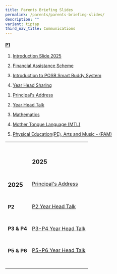 ```yaml
---
title: Parents Briefing Slides
permalink: /parents/parents-briefing-slides/
description: ""
variant: tiptap
third_nav_title: Communications
---
```

<h4><u>P1</u></h4>
<ol data-tight="true" class="tight">
<li>
<p><a href="/files/2025_P1_Orientation_Finance_Admin_Pt1.pdf" rel="noopener noreferrer nofollow" target="_blank">Introduction Slide 2025</a>
</p>
</li>
<li>
<p><a href="/files/2025_P1_Orientation_Finance_Admin_Pt2.pdf" rel="noopener noreferrer nofollow" target="_blank">Financial Assistance Scheme</a>
</p>
</li>
<li>
<p><a href="/files/2025_P1_Orientation_Finance_Admin_POSB.pdf" rel="noopener nofollow" target="_blank">Introduction to POSB Smart Buddy System</a>
</p>
</li>
<li>
<p><a href="/files/Year_Head_Talk_Transitioning_to_P1_2025_try.pdf" rel="noopener nofollow" target="_blank">Year Head Sharing</a>
</p>
</li>
</ol>
<p></p>
<ol data-tight="true" class="tight">
<li>
<p><a href="/files/Parents Briefing Slides/P1 2025 Briefing/1__Parents__Briefing_2025_Principal.pdf" rel="noopener nofollow" target="_blank">Principal's Address</a>
</p>
</li>
<li>
<p><a href="/files/Parents Briefing Slides/P1 2025 Briefing/2__P1_YH_Talk_2025.pdf" rel="noopener nofollow" target="_blank">Year Head Talk</a>
</p>
</li>
<li>
<p><a href="/files/Parents Briefing Slides/P1 2025 Briefing/4__Math_P1_Parents_Briefing__2025__pdf.pdf" rel="noopener nofollow" target="_blank">Mathematics</a>
</p>
</li>
<li>
<p><a href="/files/Parents Briefing Slides/P1 2025 Briefing/5__MTL_P1_Parents_Briefing_2025.pdf" rel="noopener nofollow" target="_blank">Mother Tongue Language (MTL)</a>
</p>
</li>
<li>
<p><a href="/files/Parents Briefing Slides/P1 2025 Briefing/6__PAM_PAL__P1_Parents_Briefing_for_P1_Parents_2025_PAM_PAL.pdf" rel="noopener nofollow" target="_blank">Physical Education(PE), Arts and Music - (PAM)</a>
<br>
</p>
</li>
</ol>
<table style="minWidth: 50px">
<colgroup>
<col>
<col>
</colgroup>
<tbody>
<tr>
<td rowspan="1" colspan="1">
<p></p>
</td>
<td rowspan="1" colspan="1">
<p></p>
</td>
</tr>
<tr>
<td rowspan="1" colspan="1">
<p></p>
</td>
<td rowspan="1" colspan="1">
<h3><strong>2025</strong></h3>
</td>
</tr>
<tr>
<td rowspan="1" colspan="1">
<h3>2025</h3>
</td>
<td rowspan="1" colspan="1">
<p><a href="/files/For Parents/Briefing Slides/Principal_s_Address_Parents_Briefing.pdf" rel="noopener nofollow" target="_blank">Principal's Address</a>
</p>
</td>
</tr>
<tr>
<td rowspan="1" colspan="1">
<h4>P2</h4>
</td>
<td rowspan="1" colspan="1">
<p><a href="/files/For Parents/Briefing Slides/2025_P2_Year_Head_Talk.pdf" rel="noopener nofollow" target="_blank">P2 Year Head Talk</a>
</p>
</td>
</tr>
<tr>
<td rowspan="1" colspan="1">
<h4>P3 &amp; P4</h4>
</td>
<td rowspan="1" colspan="1">
<p><a href="/files/For Parents/Briefing Slides/2025_P3_P4_Year_Head_Talk.pdf" rel="noopener nofollow" target="_blank">P3-P4 Year Head Talk</a>
</p>
</td>
</tr>
<tr>
<td rowspan="1" colspan="1">
<h4>P5 &amp; P6</h4>
</td>
<td rowspan="1" colspan="1">
<p><a href="/files/For Parents/Briefing Slides/2025_P5P6_Year_Head_Talk.pdf" rel="noopener nofollow" target="_blank">P5-P6 Year Head Talk</a>
</p>
<p></p>
</td>
</tr>
<tr>
<td rowspan="1" colspan="1">
<p></p>
</td>
<td rowspan="1" colspan="1">
<p></p>
</td>
</tr>
</tbody>
</table>
<h4></h4>
<p></p>
<p></p>
<h4></h4>
<p></p>
<h4></h4>
<p></p>
